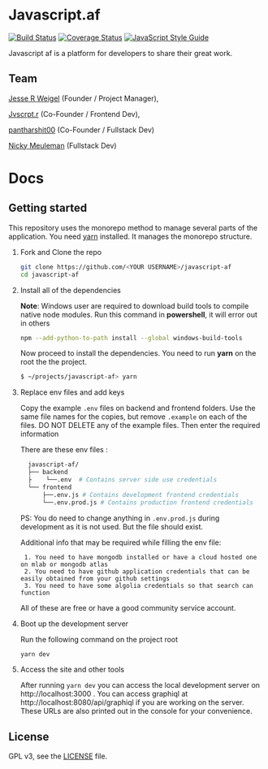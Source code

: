 # Javascript.af
 
[![Build Status](https://travis-ci.org/JesseRWeigel/javascript-af.svg?branch=master)](https://travis-ci.org/JesseRWeigel/javascript-af)
[![Coverage Status](https://coveralls.io/repos/github/JesseRWeigel/javascript-af/badge.svg?branch=master)](https://coveralls.io/github/JesseRWeigel/javascript-af?branch=master)
[![JavaScript Style Guide](https://img.shields.io/badge/code_style-standard-brightgreen.svg)](https://standardjs.com)
 
Javascript af is a platform for developers to share their great work. 
 
## Team
[Jesse R Weigel](https://github.com/JesseRWeigel) (Founder / Project Manager),
 
[Jvscrpt.r](https://github.com/jvscrptr) (Co-Founder / Frontend Dev),
 
[pantharshit00](https://github.com/pantharshit00) (Co-Founder / Fullstack Dev)
 
[Nicky Meuleman](https://github.com/NickyMeuleman) (Fullstack Dev)


# Docs

## Getting started

This repository uses the monorepo method to manage several parts of the application. You need [yarn](https://yarnpkg.com) installed. It manages the monorepo structure.

1. Fork and Clone the repo
    ```sh
    git clone https://github.com/<YOUR USERNAME>/javascript-af
    cd javascript-af
    ```

2. Install all of the dependencies

    __Note__: Windows user are required to download build tools to compile native node modules. Run this command in __powershell__, it will error out in others
      ```sh
      npm --add-python-to-path install --global windows-build-tools
      ```
    Now proceed to install the dependencies. You need to run __yarn__ on the root the the project.     
    ```sh
    $ ~/projects/javascript-af> yarn
    ```

4. Replace env files and add keys

    Copy the example `.env` files on backend and frontend folders. Use the same file names for the copies, but remove `.example` on each of the files. DO NOT DELETE any of the example files. Then enter the required information

    There are these env files :

    ```sh
      javascript-af/
      ├── backend        
      ├    └──.env  # Contains server side use credentials      
      └── frontend 
          ├──.env.js # Contains development frontend credentials
          └──.env.prod.js # Contains production frontend credentials
    ```
    PS: You do need to change anything in `.env.prod.js` during development as it is not used. But the file should exist.

    Additional info that may be required while filling the env file:
        
        1. You need to have mongodb installed or have a cloud hosted one on mlab or mongodb atlas
        2. You need to have github application credentials that can be easily obtained from your github settings
        3. You need to have some algolia credentials so that search can function

    All of these are free or have a good community service account.     

4. Boot up the development server
   
   Run the following command on the project root
   ```sh
   yarn dev
   ```

5. Access the site and other tools

      After running `yarn dev` you can access the local development server on http://localhost:3000 . You can access graphiql at http://localhost:8080/api/graphiql if you are working on the server. These URLs are also printed out in the console for your convenience.

## License

GPL v3, see the [LICENSE](./LICENSE) file.
